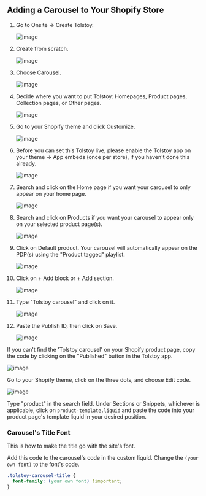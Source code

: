 ## Adding a Carousel to Your Shopify Store

1. Go to Onsite -> Create Tolstoy.

   ![image](https://github.com/GoTolstoy/tolstoy-toly-kb/assets/159800692/a1f4832f-188d-4384-a5d3-05e1c1ab6191)

2. Create from scratch.

   ![image](https://github.com/GoTolstoy/tolstoy-toly-kb/assets/159800692/c33ddf41-c2b3-415f-b21f-651721560bd5)

3. Choose Carousel.

   ![image](https://github.com/GoTolstoy/tolstoy-toly-kb/assets/159800692/5a3097da-661f-40d2-81f8-f3c224c2cd52)

4. Decide where you want to put Tolstoy: Homepages, Product pages, Collection pages, or Other pages.

   ![image](https://github.com/GoTolstoy/tolstoy-toly-kb/assets/159800692/56ad813e-585a-49d0-8411-c184a2197940)

5. Go to your Shopify theme and click Customize.

   ![image](https://github.com/GoTolstoy/tolstoy-toly-kb/assets/159800692/21bc813e-1b48-4bf4-822c-8cc3ddfeb6a9)

6. Before you can set this Tolstoy live, please enable the Tolstoy app on your theme -> App embeds (once per store), if you haven't done this already.

   ![image](https://github.com/GoTolstoy/tolstoy-toly-kb/assets/159800692/9830b92a-511f-47ea-b2f9-5bb964abe128)

7. Search and click on the Home page if you want your carousel to only appear on your home page.

   ![image](https://github.com/GoTolstoy/tolstoy-toly-kb/assets/159800692/d42d211c-2a76-4689-9280-f96e34b96740)

8. Search and click on Products if you want your carousel to appear only on your selected product page(s).

   ![image](https://github.com/GoTolstoy/tolstoy-toly-kb/assets/159800692/af53de73-063e-4c9e-a494-585b66294d2b)

9. Click on Default product. Your carousel will automatically appear on the PDP(s) using the "Product tagged" playlist.

   ![image](https://github.com/GoTolstoy/tolstoy-toly-kb/assets/159800692/b0d197f2-d922-4f18-8f19-9145c76d401f)

10. Click on + Add block or + Add section.

    ![image](https://github.com/GoTolstoy/tolstoy-toly-kb/assets/159800692/6f00e340-907a-4714-8ec9-826a1bd10091)

11. Type "Tolstoy carousel" and click on it.

    ![image](https://github.com/GoTolstoy/tolstoy-toly-kb/assets/159800692/c02e2402-bd8a-488c-8c8f-66aa72006c90)

12. Paste the Publish ID, then click on Save.

    ![image](https://github.com/GoTolstoy/tolstoy-toly-kb/assets/159800692/14d87092-a7bd-4366-84cd-36f7e334073a)

If you can't find the 'Tolstoy carousel' on your Shopify product page, copy the code by clicking on the "Published" button in the Tolstoy app.

![image](https://github.com/GoTolstoy/tolstoy-toly-kb/assets/159800692/3266c8d5-ca2f-42a4-8125-09e3a3822875)

Go to your Shopify theme, click on the three dots, and choose Edit code.

![image](https://github.com/GoTolstoy/tolstoy-toly-kb/assets/159800692/ce571b6c-e246-484b-9659-bfc045630b26)

Type "product" in the search field. Under Sections or Snippets, whichever is applicable, click on `product-template.liquid` and paste the code into your product page's template liquid in your desired position.

### Carousel's Title Font

This is how to make the title go with the site's font.

Add this code to the carousel's code in the custom liquid. Change the `(your own font)` to the font's code.

```css
.tolstoy-carousel-title { 
  font-family: (your own font) !important; 
}
```